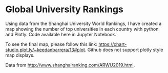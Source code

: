 # Global University Rankings
Using data from the Shanghai University World Rankings, I have created a map showing the number of top universities in each country with python and Plotly.  Code available here in Jupyter Notebook.  

To see the final map, please follow this link: https://chart-studio.plot.ly/~keedanbarrera/13#plot.  Github does not support plotly style map displays.  

Data from http://www.shanghairanking.com/ARWU2019.html.  

